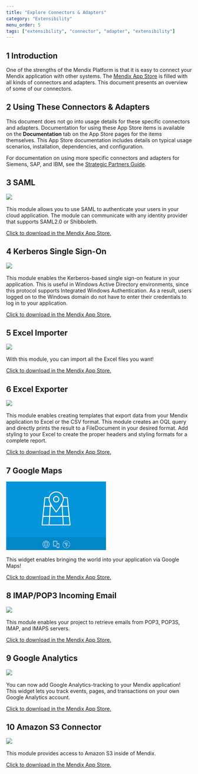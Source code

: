 ```yaml
---
title: "Explore Connectors & Adapters"
category: "Extensibility"
menu_order: 5
tags: ["extensibility", "connector", "adapter", "extensibility"]
---
```


## 1 Introduction

One of the strengths of the Mendix Platform is that it is easy to connect your Mendix application with other systems. The [Mendix App Store](https://appstore.home.mendix.com/index3.html) is filled with all kinds of connectors and adapters. This document presents an overview of some of our connectors.

## 2 Using These Connectors & Adapters

This document does not go into usage details for these specific connectors and adapters. Documentation for using these App Store items is available on the **Documentation** tab on the App Store pages for the items themselves. This App Store documentation includes details on typical usage scenarios, installation, dependencies, and configuration.

For documentation on using more specific connectors and adapters for Siemens, SAP, and IBM, see the [Strategic Partners Guide](/partners/index).

## 3 SAML

[![](attachments/18448690/SAML.png)](https://appstore.home.mendix.com/link/app/1174/)

This module allows you to use SAML to authenticate your users in your cloud application. The module can communicate with any identity provider that supports SAML2.0 or Shibboleth.

[Click to download in the Mendix App Store.](https://appstore.home.mendix.com/link/app/1174/)

## 4 Kerberos Single Sign-On

[![](attachments/18448690/kerberos.png)](https://appstore.home.mendix.com/link/app/25/)

This module enables the Kerberos-based single sign-on feature in your application. This is useful in Windows Active Directory environments, since this protocol supports Integrated Windows Authentication. As a result, users logged on to the Windows domain do not have to enter their credentials to log in to your application.

[Click to download in the Mendix App Store.](https://appstore.home.mendix.com/link/app/25/)

## 5 Excel Importer

[![](attachments/18448690/excel_importer.png)](https://appstore.home.mendix.com/link/app/72/)

With this module, you can import all the Excel files you want!

[Click to download in the Mendix App Store.](https://appstore.home.mendix.com/link/app/72/)

## 6 Excel Exporter

[![](attachments/18448690/excel_exporter.png)](https://appstore.home.mendix.com/link/app/726/)

This module enables creating templates that export data from your Mendix application to Excel or the CSV format. This module creates an OQL query and directly prints the result to a FileDocument in your desired format. Add styling to your Excel to create the proper headers and styling formats for a complete report.

[Click to download in the Mendix App Store.](https://appstore.home.mendix.com/link/app/726/)

## 7 Google Maps

[![](attachments/18448690/google_maps.png)](https://appstore.home.mendix.com/link/app/48911/)

This widget enables bringing the world into your application via Google Maps!

[Click to download in the Mendix App Store.](https://appstore.home.mendix.com/link/app/48911/)

## 8 IMAP/POP3 Incoming Email

[![](attachments/18448690/imap.png)](https://appstore.home.mendix.com/link/app/1042/)

This module enables your project to retrieve emails from POP3, POP3S, IMAP, and IMAPS servers.

[Click to download in the Mendix App Store.](https://appstore.home.mendix.com/link/app/1042/)

## 9 Google Analytics

[![](attachments/18448690/google_analytics.png)](https://appstore.home.mendix.com/link/app/105/)

You can now add Google Analytics-tracking to your Mendix application! This widget lets you track events, pages, and transactions on your own Google Analytics account.

[Click to download in the Mendix App Store.](https://appstore.home.mendix.com/link/app/105/)

## 10 Amazon S3 Connector

[![](attachments/18448690/19399077.png)](https://appstore.home.mendix.com/link/app/2074/Mendix/Amazon-S3-Connector)

This module provides access to Amazon S3 inside of Mendix.

[Click to download in the Mendix App Store.](https://appstore.home.mendix.com/link/app/2074/Mendix/Amazon-S3-Connector)